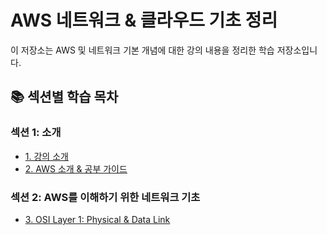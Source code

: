 # AWS 네트워크 & 클라우드 기초 정리

이 저장소는 AWS 및 네트워크 기본 개념에 대한 강의 내용을 정리한 학습 저장소입니다.

## 📚 섹션별 학습 목차

### 섹션 1: 소개

- [1. 강의 소개](./section-01-intro/01_강의소개.md)
- [2. AWS 소개 & 공부 가이드](./section-01-intro/02_aws소개_가이드.md)

### 섹션 2: AWS를 이해하기 위한 네트워크 기초

- [3. OSI Layer 1: Physical & Data Link](./section-02-osi-dns-db/03_osi_layer1_physical_data_link.md)
<!-- - [4. OSI Layer 2: Network](./section-02-osi-dns-db/04_osi_layer2_network.md)
- [5. OSI Layer 3: Transport](./section-02-osi-dns-db/05_osi_layer3_transport.md)
- [6. OSI Layer 4~7: Session/Presentation/Application](./section-02-osi-dns-db/06_osi_layer4_session_to_app.md)
- [7. DNS](./section-02-osi-dns-db/07_dns.md)
- [8. 캐싱(Caching)](./section-02-osi-dns-db/08_cache.md)
- [9. 암호화 & SSL/TLS](./section-02-osi-dns-db/09_ssl_tls.md)
- [10. RDBMS vs NoSQL](./section-02-osi-dns-db/10_rdbms_vs_nosql.md) -->
<!--

### 섹션 3: AWS 클라우드 기초 개념

- [11. 클라우드 컴퓨팅이란?](./section-03-aws-basics/11_클라우드컴퓨팅이란.md)
- [12. 클라우드 컴퓨팅 모델](./section-03-aws-basics/12_클라우드컴퓨팅_모델.md) -->
